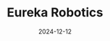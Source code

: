 ---  
layout: startup_page  
title: "Eureka Robotics"  
id: "eurekarobotics.com"  
permalink: "/eurekaroboticseurekarobotics.com12122024/"  
website: "https://eurekarobotics.com/"  
funding_round: "Series A"  
funding_amount: "$10.5M"  
investors: "B Capital, Airbus Ventures, Maruka Corporation, G. K. Goh Ventures, UTEC, ATEQ"  
about: "Eureka Robotics develops and deploys robotic software and systems, including the Eureka Controller and Eureka 3D Camera, to automate tasks requiring high accuracy and agility in factories and warehouses. Their solutions utilize AI-based, projector-free 3D reconstruction technology to enable robots to perform complex tasks with precision, improving productivity and safety for manufacturers."  
markets: "Robotics, AI, Automation, Manufacturing, Electronic Equipment and Instruments, Business/Productivity Software, Automation/Workflow Software"  
hq: "Atlanta, Georgia, United States"  
founded_year: "2018"  
linkedin: "https://www.linkedin.com/company/eurekarobotics"  
twitter: "https://x.com/eurekarobotics"  
instagram: ""  
facebook: "https://www.facebook.com/eurekarobotics"  
crunchbase: "https://www.crunchbase.com/organization/eureka-robotics"  
pitchbook: "https://pitchbook.com/profiles/company/496296-10"  

date_display: "12-Dec-2024"  
date: "2024-12-12"

# SEO Optimization  
meta_title: "Eureka Robotics - Series A Funding ($10.5M)"  
meta_description: "Eureka Robotics, Eureka Robotics develops and deploys robotic software and systems, including the Eureka Controller and Eureka 3D Camera, to automate tasks requiring h..."  
meta_keywords: "Eureka Robotics, Robotics, AI, Automation, Manufacturing, Electronic Equipment and Instruments, Business/Productivity Software, Automation/Workflow Software, Series A funding"  
canonical_url: "https://startup.projectstartups.com/eurekaroboticseurekarobotics.com12122024/"  
---